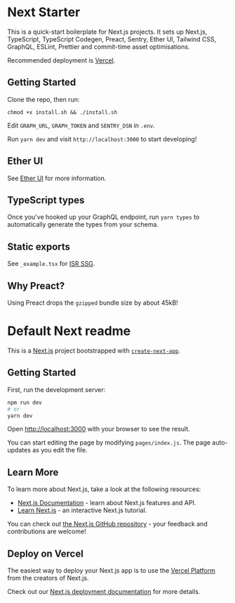 # Next Starter

This is a quick-start boilerplate for Next.js projects. It sets up Next.js, TypeScript, TypeScript Codegen, Preact, Sentry, Ether UI, Tailwind CSS, GraphQL, ESLint, Prettier and commit-time asset optimisations.

Recommended deployment is [Vercel](https://vercel.app).

## Getting Started

Clone the repo, then run:

`chmod +x install.sh && ./install.sh`

Edit `GRAPH_URL`, `GRAPH_TOKEN` and `SENTRY_DSN` in `.env`.

Run `yarn dev` and visit `http://localhost:3000` to start developing!

## Ether UI

See [Ether UI](https://github.com/ethercreative/ui) for more information.

## TypeScript types

Once you've hooked up your GraphQL endpoint, run `yarn types` to automatically generate the types from your schema.

## Static exports

See `_example.tsx` for [ISR SSG](https://nextjs.org/docs/basic-features/data-fetching#getstaticprops-static-generation).

## Why Preact?

Using Preact drops the `gzipped` bundle size by about 45kB!

# Default Next readme

This is a [Next.js](https://nextjs.org/) project bootstrapped with [`create-next-app`](https://github.com/vercel/next.js/tree/canary/packages/create-next-app).

## Getting Started

First, run the development server:

```bash
npm run dev
# or
yarn dev
```

Open [http://localhost:3000](http://localhost:3000) with your browser to see the result.

You can start editing the page by modifying `pages/index.js`. The page auto-updates as you edit the file.

## Learn More

To learn more about Next.js, take a look at the following resources:

- [Next.js Documentation](https://nextjs.org/docs) - learn about Next.js features and API.
- [Learn Next.js](https://nextjs.org/learn) - an interactive Next.js tutorial.

You can check out [the Next.js GitHub repository](https://github.com/vercel/next.js/) - your feedback and contributions are welcome!

## Deploy on Vercel

The easiest way to deploy your Next.js app is to use the [Vercel Platform](https://vercel.com/import?utm_medium=default-template&filter=next.js&utm_source=create-next-app&utm_campaign=create-next-app-readme) from the creators of Next.js.

Check out our [Next.js deployment documentation](https://nextjs.org/docs/deployment) for more details.
